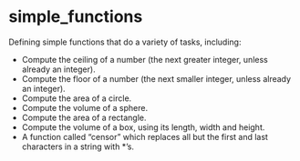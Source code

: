 # simple_functions
Defining simple functions that do a variety of tasks, including:
   - Compute the ceiling of a number (the next greater integer, unless already an integer).
   - Compute the floor of a number (the next smaller integer, unless already an integer).
   - Compute the area of a circle. 
   - Compute the volume of a sphere. 
   - Compute the area of a rectangle.
   - Compute the volume of a box, using its length, width and height.
   - A function called “censor” which replaces all but the first and last characters in a string      with *’s. 
